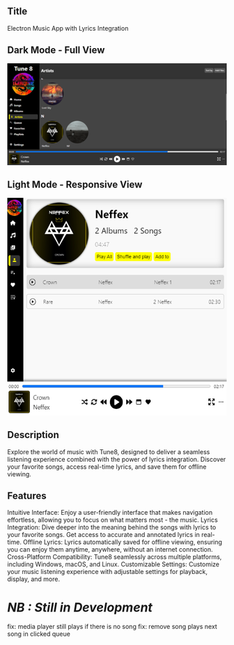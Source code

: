 ## Title
Electron Music App with Lyrics Integration

## Dark Mode - Full View
![Dark mode](./public/my_images/tune8/fullscreen_dark.png)

## Light Mode - Responsive View
<img src='./public/my_images/tune8/responsive_light.png' alt='not found' height='500px'/>

## Description
Explore the world of music with Tune8, designed to deliver a seamless listening experience combined with the power of lyrics integration. Discover your favorite songs, access real-time lyrics, and save them for offline viewing.

## Features
Intuitive Interface: Enjoy a user-friendly interface that makes navigation effortless, allowing you to focus on what matters most - the music.
Lyrics Integration: Dive deeper into the meaning behind the songs with lyrics to your favorite songs. Get access to accurate and annotated lyrics in real-time.
Offline Lyrics: Lyrics automatically saved for offline viewing, ensuring you can enjoy them anytime, anywhere, without an internet connection.
Cross-Platform Compatibility: Tune8 seamlessly across multiple platforms, including Windows, macOS, and Linux.
Customizable Settings: Customize your music listening experience with adjustable settings for playback, display, and more.

# ***NB : Still in Development***

fix: media player still plays if there is no song
fix: remove song plays next song in clicked queue